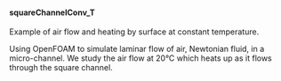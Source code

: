 #### squareChannelConv_T
Example of air flow and heating by surface at constant temperature.

Using OpenFOAM to simulate laminar flow of air, Newtonian fluid, in a micro-channel.
We study the air flow at 20°C which heats up as it flows through the square channel.





